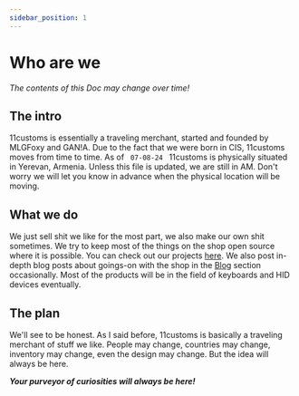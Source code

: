 ```yaml
---
sidebar_position: 1
---
```


# Who are we 

_The contents of this Doc may change over time!_

## The intro
11customs is essentially a traveling merchant, started and founded by MLGFoxy and GAN!A. Due to the fact that we were born in CIS, 11customs moves from time to time. As of <code> 07-08-24 </code> 11customs is physically situated in Yerevan, Armenia. Unless this file is updated, we are still in AM. Don't worry we will let you know in advance when the physical location will be moving.

## What we do
We just sell shit we like for the most part, we also make our own shit sometimes. We try to keep most of the things on the shop open source where it is possible. You can check out our projects [here](./category/projects/). We also post in-depth blog posts about goings-on with the shop in the [Blog](/blog) section occasionally. Most of the products will be in the field of keyboards and HID devices eventually.

## The plan
We'll see to be honest. As I said before, 11customs is basically a traveling merchant of stuff we like. People may change, countries may change, inventory may change, even the design may change. But the idea will always be here. 

***Your purveyor of curiosities will always be here!***